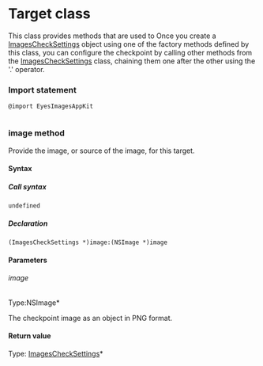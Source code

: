 # Target class
This class provides methods that are used to
Once you create a [ImagesCheckSettings](./checksettings) object using one of the factory methods defined by this class, you can configure the checkpoint by calling other methods from the [ImagesCheckSettings](./checksettings) class, chaining them one after the other using the '.' operator. 
 ### Import statement 
``` 
@import EyesImagesAppKit
 
 ``` 
 
### image method
Provide the image, or source of the image, for this target.

#### Syntax 
 ##### Call syntax 
 ``` 
undefined
 ``` 
 
 ##### Declaration 
 ``` 
(ImagesCheckSettings *)image:(NSImage *)image 
 ``` 

 #### Parameters 
 ###### image 
  
 Type:NSImage\* 
  
 The checkpoint image as an object in PNG format. 
  
 #### Return value 
Type: [ImagesCheckSettings](./checksettings)\*